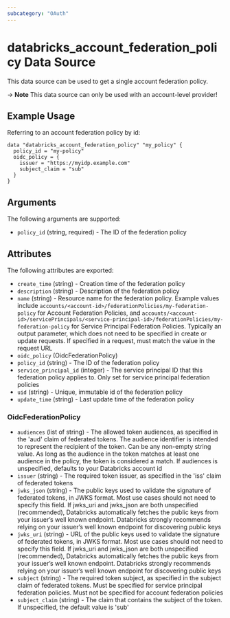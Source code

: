 ```yaml
---
subcategory: "OAuth"
---
```

# databricks_account_federation_policy Data Source
This data source can be used to get a single account federation policy.

-> **Note** This data source can only be used with an account-level provider!

## Example Usage
Referring to an account federation policy by id:

```hcl
data "databricks_account_federation_policy" "my_policy" {
  policy_id = "my-policy"
  oidc_policy = {
    issuer = "https://myidp.example.com"
    subject_claim = "sub"
  }
}
```

## Arguments
The following arguments are supported:
* `policy_id` (string, required) - The ID of the federation policy

## Attributes
The following attributes are exported:
* `create_time` (string) - Creation time of the federation policy
* `description` (string) - Description of the federation policy
* `name` (string) - Resource name for the federation policy. Example values include
  `accounts/<account-id>/federationPolicies/my-federation-policy` for Account Federation Policies, and
  `accounts/<account-id>/servicePrincipals/<service-principal-id>/federationPolicies/my-federation-policy`
  for Service Principal Federation Policies. Typically an output parameter, which does not need to be
  specified in create or update requests. If specified in a request, must match the value in the
  request URL
* `oidc_policy` (OidcFederationPolicy)
* `policy_id` (string) - The ID of the federation policy
* `service_principal_id` (integer) - The service principal ID that this federation policy applies to. Only set for service principal federation policies
* `uid` (string) - Unique, immutable id of the federation policy
* `update_time` (string) - Last update time of the federation policy

### OidcFederationPolicy
* `audiences` (list of string) - The allowed token audiences, as specified in the 'aud' claim of federated tokens.
  The audience identifier is intended to represent the recipient of the token.
  Can be any non-empty string value. As long as the audience in the token matches
  at least one audience in the policy, the token is considered a match. If audiences
  is unspecified, defaults to your Databricks account id
* `issuer` (string) - The required token issuer, as specified in the 'iss' claim of federated tokens
* `jwks_json` (string) - The public keys used to validate the signature of federated tokens, in JWKS format.
  Most use cases should not need to specify this field. If jwks_uri and jwks_json
  are both unspecified (recommended), Databricks automatically fetches the public
  keys from your issuer’s well known endpoint. Databricks strongly recommends
  relying on your issuer’s well known endpoint for discovering public keys
* `jwks_uri` (string) - URL of the public keys used to validate the signature of federated tokens, in
  JWKS format. Most use cases should not need to specify this field. If jwks_uri
  and jwks_json are both unspecified (recommended), Databricks automatically
  fetches the public keys from your issuer’s well known endpoint. Databricks
  strongly recommends relying on your issuer’s well known endpoint for discovering
  public keys
* `subject` (string) - The required token subject, as specified in the subject claim of federated tokens.
  Must be specified for service principal federation policies. Must not be specified
  for account federation policies
* `subject_claim` (string) - The claim that contains the subject of the token. If unspecified, the default value
  is 'sub'